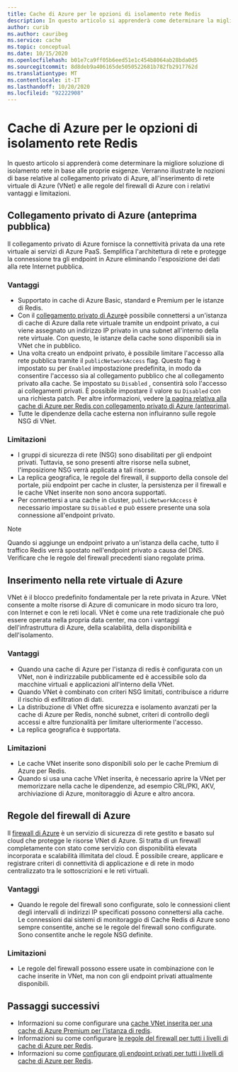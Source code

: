 ```yaml
---
title: Cache di Azure per le opzioni di isolamento rete Redis
description: In questo articolo si apprenderà come determinare la migliore soluzione di isolamento rete in base alle proprie esigenze. Verranno illustrate le nozioni di base relative al collegamento privato di Azure, all'inserimento di rete virtuale di Azure (VNet) e alle regole del firewall di Azure con i relativi vantaggi e limitazioni.
author: curib
ms.author: cauribeg
ms.service: cache
ms.topic: conceptual
ms.date: 10/15/2020
ms.openlocfilehash: b01e7ca9ff05b6eed51e1c454b8064ab28bda0d5
ms.sourcegitcommit: 8d8deb9a406165de5050522681b782fb2917762d
ms.translationtype: MT
ms.contentlocale: it-IT
ms.lasthandoff: 10/20/2020
ms.locfileid: "92222908"
---
```

# <a name="azure-cache-for-redis-network-isolation-options"></a>Cache di Azure per le opzioni di isolamento rete Redis 
In questo articolo si apprenderà come determinare la migliore soluzione di isolamento rete in base alle proprie esigenze. Verranno illustrate le nozioni di base relative al collegamento privato di Azure, all'inserimento di rete virtuale di Azure (VNet) e alle regole del firewall di Azure con i relativi vantaggi e limitazioni.  

## <a name="azure-private-link-public-preview"></a>Collegamento privato di Azure (anteprima pubblica) 
Il collegamento privato di Azure fornisce la connettività privata da una rete virtuale ai servizi di Azure PaaS. Semplifica l'architettura di rete e protegge la connessione tra gli endpoint in Azure eliminando l'esposizione dei dati alla rete Internet pubblica. 

### <a name="advantages"></a>Vantaggi
* Supportato in cache di Azure Basic, standard e Premium per le istanze di Redis. 
* Con il [collegamento privato di Azure](/azure/private-link/private-link-overview)è possibile connettersi a un'istanza di cache di Azure dalla rete virtuale tramite un endpoint privato, a cui viene assegnato un indirizzo IP privato in una subnet all'interno della rete virtuale. Con questo, le istanze della cache sono disponibili sia in VNet che in pubblico.  
* Una volta creato un endpoint privato, è possibile limitare l'accesso alla rete pubblica tramite il `publicNetworkAccess` flag. Questo flag è impostato su per `Enabled` impostazione predefinita, in modo da consentire l'accesso sia al collegamento pubblico che al collegamento privato alla cache. Se impostato su `Disabled` , consentirà solo l'accesso ai collegamenti privati. È possibile impostare il valore su `Disabled` con una richiesta patch. Per altre informazioni, vedere [la pagina relativa alla cache di Azure per Redis con collegamento privato di Azure (anteprima)](cache-private-link.md). 
* Tutte le dipendenze della cache esterna non influiranno sulle regole NSG di VNet.

### <a name="limitations"></a>Limitazioni 
* I gruppi di sicurezza di rete (NSG) sono disabilitati per gli endpoint privati. Tuttavia, se sono presenti altre risorse nella subnet, l'imposizione NSG verrà applicata a tali risorse.
* La replica geografica, le regole del firewall, il supporto della console del portale, più endpoint per cache in cluster, la persistenza per il firewall e le cache VNet inserite non sono ancora supportati. 
* Per connettersi a una cache in cluster, `publicNetworkAccess` è necessario impostare su `Disabled` e può essere presente una sola connessione all'endpoint privato.

> [!NOTE]
> Quando si aggiunge un endpoint privato a un'istanza della cache, tutto il traffico Redis verrà spostato nell'endpoint privato a causa del DNS.
> Verificare che le regole del firewall precedenti siano regolate prima.  
>
>

## <a name="azure-virtual-network-injection"></a>Inserimento nella rete virtuale di Azure 
VNet è il blocco predefinito fondamentale per la rete privata in Azure. VNet consente a molte risorse di Azure di comunicare in modo sicuro tra loro, con Internet e con le reti locali. VNet è come una rete tradizionale che può essere operata nella propria data center, ma con i vantaggi dell'infrastruttura di Azure, della scalabilità, della disponibilità e dell'isolamento. 

### <a name="advantages"></a>Vantaggi
* Quando una cache di Azure per l'istanza di redis è configurata con un VNet, non è indirizzabile pubblicamente ed è accessibile solo da macchine virtuali e applicazioni all'interno della VNet.  
* Quando VNet è combinato con criteri NSG limitati, contribuisce a ridurre il rischio di exfiltration di dati. 
* La distribuzione di VNet offre sicurezza e isolamento avanzati per la cache di Azure per Redis, nonché subnet, criteri di controllo degli accessi e altre funzionalità per limitare ulteriormente l'accesso. 
* La replica geografica è supportata. 

### <a name="limitations"></a>Limitazioni
* Le cache VNet inserite sono disponibili solo per le cache Premium di Azure per Redis. 
* Quando si usa una cache VNet inserita, è necessario aprire la VNet per memorizzare nella cache le dipendenze, ad esempio CRL/PKI, AKV, archiviazione di Azure, monitoraggio di Azure e altro ancora.  


## <a name="azure-firewall-rules"></a>Regole del firewall di Azure
Il [firewall di Azure](/azure/firewall/overview) è un servizio di sicurezza di rete gestito e basato sul cloud che protegge le risorse VNet di Azure. Si tratta di un firewall completamente con stato come servizio con disponibilità elevata incorporata e scalabilità illimitata del cloud. È possibile creare, applicare e registrare criteri di connettività di applicazione e di rete in modo centralizzato tra le sottoscrizioni e le reti virtuali.  

### <a name="advantages"></a>Vantaggi
* Quando le regole del firewall sono configurate, solo le connessioni client degli intervalli di indirizzi IP specificati possono connettersi alla cache. Le connessioni dai sistemi di monitoraggio di Cache Redis di Azure sono sempre consentite, anche se le regole del firewall sono configurate. Sono consentite anche le regole NSG definite.  

### <a name="limitations"></a>Limitazioni
* Le regole del firewall possono essere usate in combinazione con le cache inserite in VNet, ma non con gli endpoint privati attualmente disponibili. 


## <a name="next-steps"></a>Passaggi successivi
* Informazioni su come configurare una [cache VNet inserita per una cache di Azure Premium per l'istanza di redis](cache-how-to-premium-vnet.md).  
* Informazioni su come configurare [le regole del firewall per tutti i livelli di cache di Azure per Redis](cache-configure.md#firewall). 
* Informazioni su come [configurare gli endpoint privati per tutti i livelli di cache di Azure per Redis](cache-private-link.md). 
